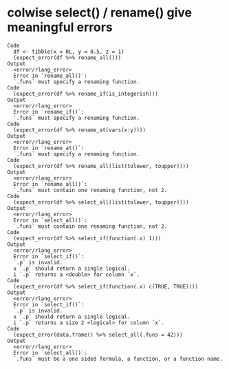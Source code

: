 # colwise select() / rename() give meaningful errors

    Code
      df <- tibble(x = 0L, y = 0.5, z = 1)
      (expect_error(df %>% rename_all()))
    Output
      <error/rlang_error>
      Error in `rename_all()`:
      `.funs` must specify a renaming function.
    Code
      (expect_error(df %>% rename_if(is_integerish)))
    Output
      <error/rlang_error>
      Error in `rename_if()`:
      `.funs` must specify a renaming function.
    Code
      (expect_error(df %>% rename_at(vars(x:y))))
    Output
      <error/rlang_error>
      Error in `rename_at()`:
      `.funs` must specify a renaming function.
    Code
      (expect_error(df %>% rename_all(list(tolower, toupper))))
    Output
      <error/rlang_error>
      Error in `rename_all()`:
      `.funs` must contain one renaming function, not 2.
    Code
      (expect_error(df %>% select_all(list(tolower, toupper))))
    Output
      <error/rlang_error>
      Error in `select_all()`:
      `.funs` must contain one renaming function, not 2.
    Code
      (expect_error(df %>% select_if(function(.x) 1)))
    Output
      <error/rlang_error>
      Error in `select_if()`:
      `.p` is invalid.
      x `.p` should return a single logical.
      i `.p` returns a <double> for column `x`.
    Code
      (expect_error(df %>% select_if(function(.x) c(TRUE, TRUE))))
    Output
      <error/rlang_error>
      Error in `select_if()`:
      `.p` is invalid.
      x `.p` should return a single logical.
      i `.p` returns a size 2 <logical> for column `x`.
    Code
      (expect_error(data.frame() %>% select_all(.funs = 42)))
    Output
      <error/rlang_error>
      Error in `select_all()`:
      `.funs` must be a one sided formula, a function, or a function name.

